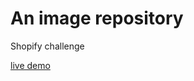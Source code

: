 # An image repository

 Shopify challenge

[live demo](https://protected-everglades-56348.herokuapp.com)